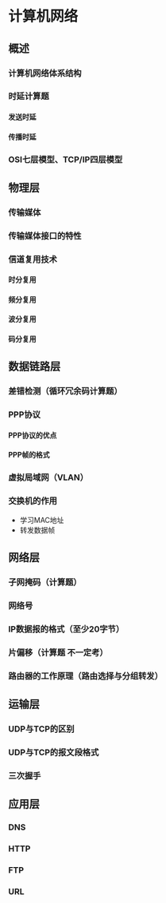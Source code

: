 # 计算机网络

## 概述

### 计算机网络体系结构

### 时延计算题

#### 发送时延

#### 传播时延

### OSI七层模型、TCP/IP四层模型

## 物理层

### 传输媒体

### 传输媒体接口的特性

### 信道复用技术

#### 时分复用

#### 频分复用

#### 波分复用

#### 码分复用

## 数据链路层

### 差错检测（循环冗余码计算题）

### PPP协议

#### PPP协议的优点

#### PPP帧的格式

### 虚拟局域网（VLAN）

### 交换机的作用

* 学习MAC地址
* 转发数据帧

## 网络层

### 子网掩码（计算题）

### 网络号

### IP数据报的格式（至少20字节）

### 片偏移（计算题 不一定考）

### 路由器的工作原理（路由选择与分组转发）

## 运输层

### UDP与TCP的区别

### UDP与TCP的报文段格式

### 三次握手

## 应用层

### DNS

### HTTP

### FTP

### URL
